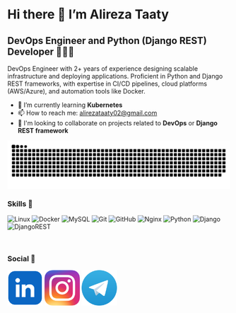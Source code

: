 Hi there 👋 I’m Alireza Taaty
 ======
 DevOps Engineer and Python (Django REST) Developer 👨🏼‍💻
 ---

DevOps Engineer with 2+ years of experience designing scalable infrastructure and deploying applications. Proficient in Python and Django REST frameworks, with expertise in CI/CD pipelines, cloud platforms (AWS/Azure), and automation tools like Docker.
- 🌱 I’m currently learning **Kubernetes**
- 📫 How to reach me: alirezataaty02@gmail.com
- 👯 I'm looking to collaborate on projects related to **DevOps** or **Django REST framework**

<img align='center' src='https://raw.githubusercontent.com/platane/snk/output/github-contribution-grid-snake-dark.svg' />

<br> 

### Skills 💪
![Linux](https://img.shields.io/badge/Linux-FCC624?style=for-the-badge&logo=linux&logoColor=black)
![Docker](https://img.shields.io/badge/docker-%230db7ed.svg?style=for-the-badge&logo=docker&logoColor=white)
![MySQL](https://img.shields.io/badge/mysql-4479A1.svg?style=for-the-badge&logo=mysql&logoColor=white)
![Git](https://img.shields.io/badge/git-%23F05033.svg?style=for-the-badge&logo=git&logoColor=white)
![GitHub](https://img.shields.io/badge/github-%23121011.svg?style=for-the-badge&logo=github&logoColor=white)
![Nginx](https://img.shields.io/badge/nginx-%23009639.svg?style=for-the-badge&logo=nginx&logoColor=white)
![Python](https://img.shields.io/badge/python-3670A0?style=for-the-badge&logo=python&logoColor=ffdd54)
![Django](https://img.shields.io/badge/django-%23092E20.svg?style=for-the-badge&logo=django&logoColor=white)
![DjangoREST](https://img.shields.io/badge/DJANGO-REST-ff1709?style=for-the-badge&logo=django&logoColor=white&color=ff1709&labelColor=gray)

<br> 

### Social 🤙
<a href='https://www.linkedin.com/in/alireza-taaty-185492277/'><img src='https://github.com/alirezatcp/alirezatcp/raw/refs/heads/main/linkedin-icon-free-png.webp' width="80" height="80" alt='linkdin' /></a>
<a href='https://instagram.com/alirezatcp'><img src='https://github.com/alirezatcp/alirezatcp/raw/refs/heads/main/Instagram_icon.png.webp' width="80" height="80" alt='instagram' /></a>
<a href='https://t.me/alirezatcpp'><img src='https://github.com/alirezatcp/alirezatcp/raw/refs/heads/main/Telegram_logo.svg.webp' width="80" height="80" alt='telegram' /></a>


